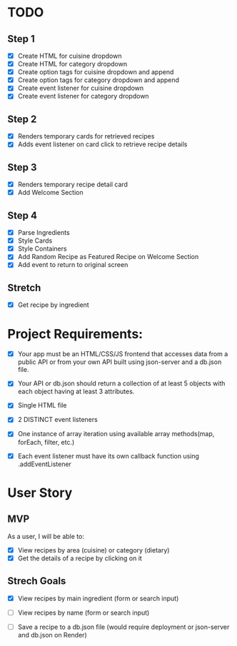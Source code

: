 # TODO
## Step 1
- [x]   Create HTML for cuisine dropdown
- [x]   Create HTML for category dropdown
- [x]   Create option tags for cuisine dropdown and append
- [x]   Create option tags for category dropdown and append
- [x]   Create event listener for cuisine dropdown
- [x]   Create event listener for category dropdown
  
## Step 2
- [x]   Renders temporary cards for retrieved recipes
- [x]   Adds event listener on card click to retrieve recipe details

## Step 3
- [x]   Renders temporary recipe detail card
- [x]   Add Welcome Section
  
## Step 4
- [x]   Parse Ingredients
- [x]   Style Cards
- [x]   Style Containers
- [x]   Add Random Recipe as Featured Recipe on Welcome Section
- [x]   Add event to return to original screen

## Stretch
- [x]   Get recipe by ingredient

# Project Requirements:

- [x]   Your app must be an HTML/CSS/JS frontend that accesses data from a public API or from your own API built using json-server and a db.json file.
- [x]   Your API or db.json should return a collection of at least 5 objects with each object having at least 3 attributes.
- [x]   Single HTML file
- [x]   2 DISTINCT event listeners
- [x]   One instance of array iteration using available array methods(map, forEach, filter, etc.)
- [x]   Each event listener must have its own callback function using .addEventListener



# User Story

## MVP
As a user, I will be able to:
- [x]   View recipes by area (cuisine) or category (dietary)
- [x]   Get the details of a recipe by clicking on it

## Strech Goals
- [x]   View recipes by main ingredient (form or search input)
- [ ]   View recipes by name (form or search input)
- [ ]   Save a recipe to a db.json file (would require deployment or json-server and db.json on Render)  

